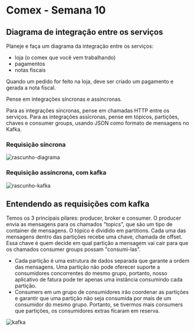 # Comex - Semana 10

## Diagrama de integração entre os serviços

Planeje e faça um diagrama da integração entre os serviços:

- loja (o comex que você vem trabalhando)
- pagamentos
- notas fiscais

Quando um pedido for feito na loja, deve ser criado um pagamento e gerada a nota fiscal.

Pense em integrações síncronas e assíncronas.

Para as integrações síncronas, pense em chamadas HTTP entre os serviços.
Para as integrações assícronas, pense em tópicos, partições, chaves e consumer groups, usando JSON como formato de mensagens no Kafka.

### Requisição síncrona

![rascunho-diagrama](https://user-images.githubusercontent.com/101409570/179773869-2972bcec-a42b-4d7e-82f5-a883ba2d10f1.png)


### Requisição assíncrona, com kafka

![rascunho-kafka](https://user-images.githubusercontent.com/101409570/179774241-dbf67b15-a6b1-4b90-b7dd-f517d6fcc6b4.png)

## Entendendo as requisições com kafka

Temos os 3 principais pilares: producer, broker e consumer. O producer envia as mensagens para os chamados "topics", que são um tipo de container de mensagens. O tópico é dividido em partitions. Cada uma das mensagens dentro das partições recebe uma chave, chamada de offset. Essa chave é quem decide em qual partição a mensagem vai cair para que os chamados consumer groups possam "consumi-las".

- Cada partição é uma estrutura de dados separada que garante a ordem das mensagens. Uma partição não pode oferecer suporte a consumidores concorrentes do mesmo grupo, portanto, nosso aplicativo de fatura pode ter apenas uma instância consumindo cada partição.
- Consumers em um grupo de consumidores irão coordenar as partições e garantir que uma partição não seja consumida por mais de um consumidor do mesmo grupo. Portanto, se tivermos mais consumers que partições, os consumidores extras ficaram em reserva.

![kafka](https://user-images.githubusercontent.com/101409570/179779092-0ca18129-9416-4368-b8dd-12356b53fb64.png)






